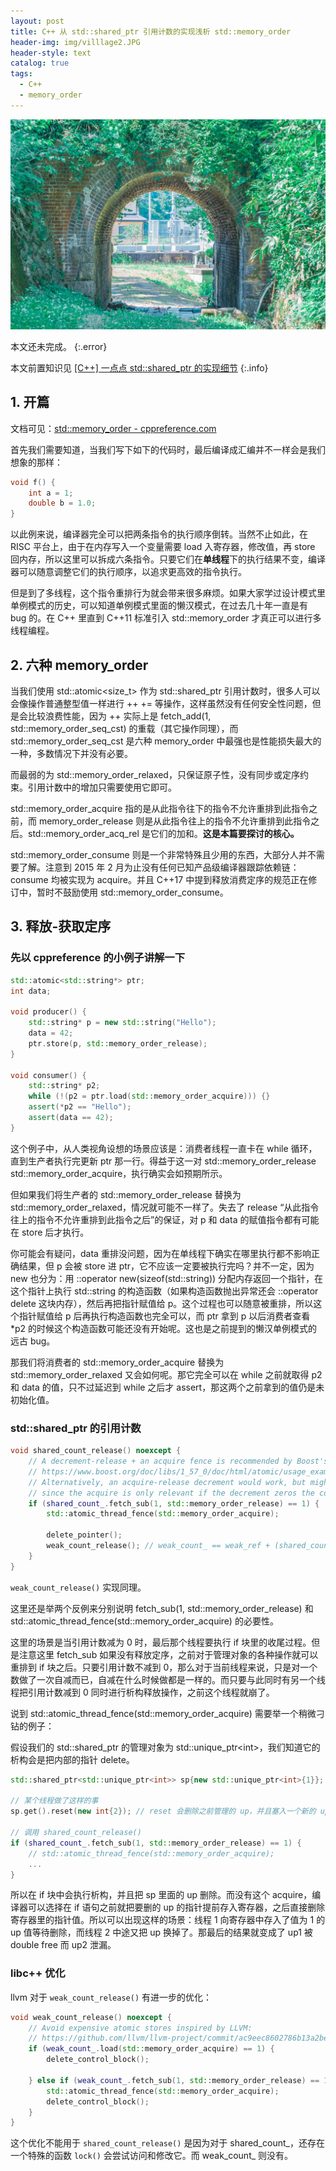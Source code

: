 ```yaml
---
layout: post
title: C++ 从 std::shared_ptr 引用计数的实现浅析 std::memory_order
header-img: img/villlage2.JPG
header-style: text
catalog: true
tags:
  - C++
  - memory_order
---
```


![village2](/img/villlage2.JPG)

本文还未完成。
{:.error}

本文前置知识见 [[C++] 一点点 std::shared_ptr 的实现细节](https://www.bilibili.com/video/BV1wx421X72W)
{:.info}

## 1. 开篇

文档可见：[std::memory_order - cppreference.com](https://zh.cppreference.com/w/cpp/atomic/memory_order)

首先我们需要知道，当我们写下如下的代码时，最后编译成汇编并不一样会是我们想象的那样：

```cpp
void f() {
    int a = 1;
    double b = 1.0;
}
```

以此例来说，编译器完全可以把两条指令的执行顺序倒转。当然不止如此，在 RISC 平台上，由于在内存写入一个变量需要 load 入寄存器，修改值，再 store 回内存，所以这里可以拆成六条指令。只要它们在**单线程**下的执行结果不变，编译器可以随意调整它们的执行顺序，以追求更高效的指令执行。

但是到了多线程，这个指令重排行为就会带来很多麻烦。如果大家学过设计模式里单例模式的历史，可以知道单例模式里面的懒汉模式，在过去几十年一直是有 bug 的。在 C++ 里直到 C++11 标准引入 std::memory_order 才真正可以进行多线程编程。

## 2. 六种 memory_order

当我们使用 std::atomic\<size_t> 作为 std::shared_ptr 引用计数时，很多人可以会像操作普通整型值一样进行 ++ += 等操作，这样虽然没有任何安全性问题，但是会比较浪费性能，因为 ++ 实际上是 fetch_add(1, std::memory_order_seq_cst) 的重载（其它操作同理），而 std::memory_order_seq_cst 是六种 memory_order 中最强也是性能损失最大的一种，多数情况下并没有必要。

而最弱的为 std::memory_order_relaxed，只保证原子性，没有同步或定序约束。引用计数中的增加只需要使用它即可。

std::memory_order_acquire 指的是从此指令往下的指令不允许重排到此指令之前，而 memory_order_release 则是从此指令往上的指令不允许重排到此指令之后。std::memory_order_acq_rel 是它们的加和。**这是本篇要探讨的核心。**

std::memory_order_consume 则是一个非常特殊且少用的东西，大部分人并不需要了解。注意到 2015 年 2 月为止没有任何已知产品级编译器跟踪依赖链：consume 均被实现为 acquire。并且 C++17 中提到释放消费定序的规范正在修订中，暂时不鼓励使用 std::memory_order_consume。

## 3. 释放-获取定序

### 先以 cppreference 的小例子讲解一下

```cpp
std::atomic<std::string*> ptr;
int data;
 
void producer() {
    std::string* p = new std::string("Hello");
    data = 42;
    ptr.store(p, std::memory_order_release);
}
 
void consumer() {
    std::string* p2;
    while (!(p2 = ptr.load(std::memory_order_acquire))) {}
    assert(*p2 == "Hello");
    assert(data == 42);
}
```

这个例子中，从人类视角设想的场景应该是：消费者线程一直卡在 while 循环，直到生产者执行完更新 ptr 那一行。得益于这一对 std::memory_order_release std::memory_order_acquire，执行确实会如预期所示。

但如果我们将生产者的 std::memory_order_release 替换为 std::memory_order_relaxed，情况就可能不一样了。失去了 release “从此指令往上的指令不允许重排到此指令之后”的保证，对 p 和 data 的赋值指令都有可能在 store 后才执行。

你可能会有疑问，data 重排没问题，因为在单线程下确实在哪里执行都不影响正确结果，但 p 会被 store 进 ptr，它不应该一定要被执行完吗？并不一定，因为 new 也分为：用 ::operator new(sizeof(std::string)) 分配内存返回一个指针，在这个指针上执行 std::string 的构造函数（如果构造函数抛出异常还会 ::operator delete 这块内存），然后再把指针赋值给 p。这个过程也可以随意被重排，所以这个指针赋值给 p 后再执行构造函数也完全可以，而 ptr 拿到 p 以后消费者查看 *p2 的时候这个构造函数可能还没有开始呢。这也是之前提到的懒汉单例模式的远古 bug。

那我们将消费者的 std::memory_order_acquire 替换为 std::memory_order_relaxed 又会如何呢。那它完全可以在 while 之前就取得 p2 和 data 的值，只不过延迟到 while 之后才 assert，那这两个之前拿到的值仍是未初始化值。

### std::shared_ptr 的引用计数

```cpp
void shared_count_release() noexcept {
    // A decrement-release + an acquire fence is recommended by Boost's documentation:
    // https://www.boost.org/doc/libs/1_57_0/doc/html/atomic/usage_examples.html
    // Alternatively, an acquire-release decrement would work, but might be less efficient
    // since the acquire is only relevant if the decrement zeros the counter.
    if (shared_count_.fetch_sub(1, std::memory_order_release) == 1) {
        std::atomic_thread_fence(std::memory_order_acquire);

        delete_pointer();
        weak_count_release(); // weak_count_ == weak_ref + (shared_count_ != 0)
    }
}
```

`weak_count_release()` 实现同理。

这里还是举两个反例来分别说明 fetch_sub(1, std::memory_order_release) 和 std::atomic_thread_fence(std::memory_order_acquire) 的必要性。

这里的场景是当引用计数减为 0 时，最后那个线程要执行 if 块里的收尾过程。但是注意这里 fetch_sub 如果没有释放定序，之前对于管理对象的各种操作就可以重排到 if 块之后。只要引用计数不减到 0，那么对于当前线程来说，只是对一个数做了一次自减而已，自减在什么时候做都是一样的。而只要与此同时有另一个线程把引用计数减到 0 同时进行析构释放操作，之前这个线程就崩了。

说到 std::atomic_thread_fence(std::memory_order_acquire) 需要举一个稍微刁钻的例子：

假设我们的 std::shared_ptr 的管理对象为 std::unique_ptr\<int>，我们知道它的析构会是把内部的指针 delete。

```cpp
std::shared_ptr<std::unique_ptr<int>> sp{new std::unique_ptr<int>{1}}; // 构造了一个 up 值为 1

// 某个线程做了这样的事
sp.get().reset(new int{2}); // reset 会删除之前管理的 up，并且塞入一个新的 up 值为 2

// 调用 shared_count_release()
if (shared_count_.fetch_sub(1, std::memory_order_release) == 1) {
    // std::atomic_thread_fence(std::memory_order_acquire);
    ...
}
```

所以在 if 块中会执行析构，并且把 sp 里面的 up 删除。而没有这个 acquire，编译器可以选择在 if 语句之前就把要删的 up 的指针提前存入寄存器，之后直接删除寄存器里的指针值。所以可以出现这样的场景：线程 1 向寄存器中存入了值为 1 的 up 值等待删除，而线程 2 中途又把 up 换掉了。那最后的结果就变成了 up1 被 double free 而 up2 泄漏。

### libc++ 优化

llvm 对于 `weak_count_release()` 有进一步的优化：

```cpp
void weak_count_release() noexcept {
    // Avoid expensive atomic stores inspired by LLVM:
    // https://github.com/llvm/llvm-project/commit/ac9eec8602786b13a2bea685257d4f25b36030ff
    if (weak_count_.load(std::memory_order_acquire) == 1) {
        delete_control_block();

    } else if (weak_count_.fetch_sub(1, std::memory_order_release) == 1) {
        std::atomic_thread_fence(std::memory_order_acquire);
        delete_control_block();
    }
}
```

这个优化不能用于 `shared_count_release()` 是因为对于 shared_count_，还存在一个特殊的函数 `lock()` 会尝试访问和修改它。而 weak_count_ 则没有。
